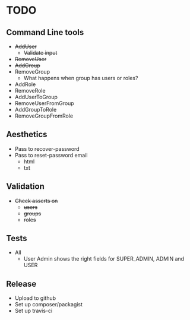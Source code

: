 # TODO #

## Command Line tools ##

 - ~~AddUser~~
   - ~~Validate input~~
 - ~~RemoveUser~~
 - ~~AddGroup~~
 - RemoveGroup
   - What happens when group has users or roles?
 - AddRole
 - RemoveRole
 - AddUserToGroup
 - RemoveUserFromGroup
 - AddGroupToRole
 - RemoveGroupFromRole

## Aesthetics ##

 - Pass to recover-password
 - Pass to reset-password email
   - html
   - txt
   
## Validation ##

 - ~~Check asserts on~~ 
   - ~~users~~
   - ~~groups~~
   - ~~roles~~

## Tests ##

 - All
   - User Admin shows the right fields for SUPER_ADMIN, ADMIN and USER
     
## Release ##

 - Upload to github
 - Set up composer/packagist
 - Set up travis-ci